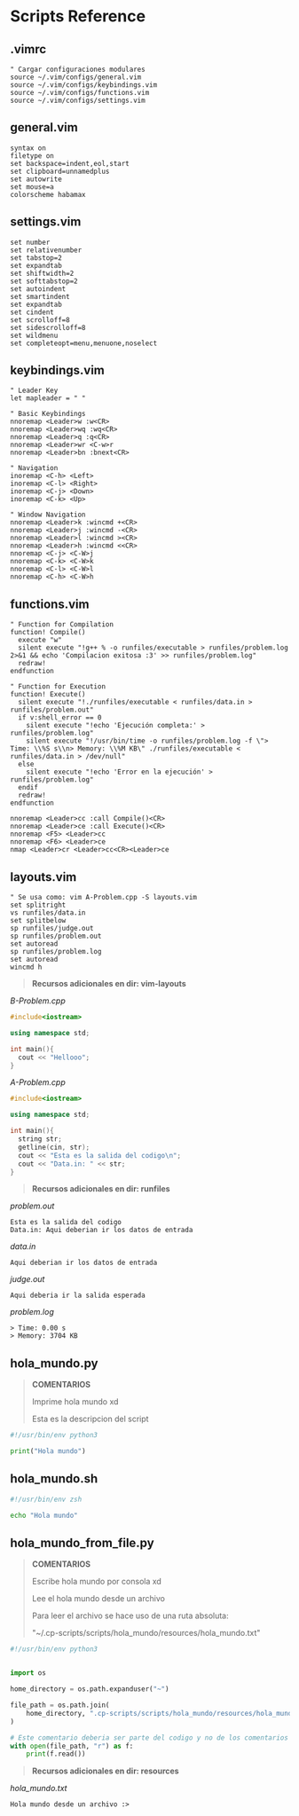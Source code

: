 # Scripts Reference

## .vimrc

```vimrc
" Cargar configuraciones modulares
source ~/.vim/configs/general.vim
source ~/.vim/configs/keybindings.vim
source ~/.vim/configs/functions.vim
source ~/.vim/configs/settings.vim
```
## general.vim

```vim
syntax on
filetype on
set backspace=indent,eol,start
set clipboard=unnamedplus
set autowrite
set mouse=a
colorscheme habamax
```
## settings.vim

```vim
set number
set relativenumber
set tabstop=2
set expandtab
set shiftwidth=2
set softtabstop=2
set autoindent
set smartindent
set expandtab
set cindent
set scrolloff=8
set sidescrolloff=8
set wildmenu
set completeopt=menu,menuone,noselect
```
## keybindings.vim

```vim
" Leader Key
let mapleader = " "

" Basic Keybindings
nnoremap <Leader>w :w<CR>
nnoremap <Leader>wq :wq<CR>
nnoremap <Leader>q :q<CR>
nnoremap <Leader>wr <C-w>r
nnoremap <Leader>bn :bnext<CR>

" Navigation
inoremap <C-h> <Left>
inoremap <C-l> <Right>
inoremap <C-j> <Down>
inoremap <C-k> <Up>

" Window Navigation
nnoremap <Leader>k :wincmd +<CR>
nnoremap <Leader>j :wincmd -<CR>
nnoremap <Leader>l :wincmd ><CR>
nnoremap <Leader>h :wincmd <<CR>
nnoremap <C-j> <C-W>j
nnoremap <C-k> <C-W>k
nnoremap <C-l> <C-W>l
nnoremap <C-h> <C-W>h
```
## functions.vim

```vim
" Function for Compilation
function! Compile()
  execute "w"
  silent execute "!g++ % -o runfiles/executable > runfiles/problem.log 2>&1 && echo 'Compilacion exitosa :3' >> runfiles/problem.log"
  redraw!
endfunction

" Function for Execution
function! Execute()
  silent execute "!./runfiles/executable < runfiles/data.in > runfiles/problem.out"
  if v:shell_error == 0
    silent execute "!echo 'Ejecución completa:' > runfiles/problem.log"
    silent execute "!/usr/bin/time -o runfiles/problem.log -f \"> Time: \\%S s\\n> Memory: \\%M KB\" ./runfiles/executable < runfiles/data.in > /dev/null"
  else
    silent execute "!echo 'Error en la ejecución' > runfiles/problem.log"
  endif
  redraw!
endfunction

nnoremap <Leader>cc :call Compile()<CR>
nnoremap <Leader>ce :call Execute()<CR>
nnoremap <F5> <Leader>cc
nnoremap <F6> <Leader>ce
nmap <Leader>cr <Leader>cc<CR><Leader>ce
```
## layouts.vim

```vim
" Se usa como: vim A-Problem.cpp -S layouts.vim
set splitright
vs runfiles/data.in
set splitbelow
sp runfiles/judge.out
sp runfiles/problem.out
set autoread
sp runfiles/problem.log
set autoread
wincmd h
```
> **Recursos adicionales en dir: vim-layouts**

*B-Problem.cpp*

```cpp
#include<iostream>

using namespace std;

int main(){
  cout << "Hellooo";
}

```

*A-Problem.cpp*

```cpp
#include<iostream>

using namespace std;

int main(){
  string str;
  getline(cin, str);
  cout << "Esta es la salida del codigo\n";
  cout << "Data.in: " << str;
}

```

> **Recursos adicionales en dir: runfiles**

*problem.out*

```out
Esta es la salida del codigo
Data.in: Aqui deberian ir los datos de entrada
```

*data.in*

```in
Aqui deberian ir los datos de entrada

```

*judge.out*

```out
Aqui deberia ir la salida esperada

```

*problem.log*

```log
> Time: 0.00 s
> Memory: 3704 KB

```

## hola_mundo.py

> **COMENTARIOS**
>
> Imprime hola mundo xd
>
> Esta es la descripcion del script

```python
#!/usr/bin/env python3

print("Hola mundo")
```
## hola_mundo.sh

```sh
#!/usr/bin/env zsh

echo "Hola mundo"
```
## hola_mundo_from_file.py

> **COMENTARIOS**
>
> Escribe hola mundo por consola xd
>
> Lee el hola mundo desde un archivo
>
> Para leer el archivo se hace uso de una ruta absoluta:
>
> "~/.cp-scripts/scripts/hola_mundo/resources/hola_mundo.txt"

```python
#!/usr/bin/env python3


import os

home_directory = os.path.expanduser("~")

file_path = os.path.join(
    home_directory, ".cp-scripts/scripts/hola_mundo/resources/hola_mundo.txt"
)

# Este comentario deberia ser parte del codigo y no de los comentarios
with open(file_path, "r") as f:
    print(f.read())
```
> **Recursos adicionales en dir: resources**

*hola_mundo.txt*

```txt
Hola mundo desde un archivo :>

```

